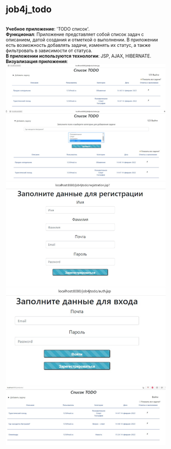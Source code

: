 # job4j_todo
<br><strong>Учебное приложение</strong>: 'TODO список'.
<br><strong>Функционал</strong>:  Приложение представляет собой список задач с описанием, датой создания и отметкой о выполнении.
В приложении есть возможность добавлять задачи, изменять их статус,  а также фильтровать в зависимости от статуса.
<br><strong>В приложении используются технологии</strong>: JSP, AJAX, HIBERNATE.
<br><strong>Визуализация приложения</strong>:
![ScreenShot](images/1.jpg)
![ScreenShot](images/2.jpg)
![ScreenShot](images/3.jpg)
![ScreenShot](images/4.jpg)
![ScreenShot](images/5.jpg)